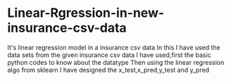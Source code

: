# Linear-Rgression-in-new-insurance-csv-data
It's linear regression model in a insurance csv data
In this I have used the data sets from the given insurance csv data
I have used,first the basic python codes to know about the datatype
Then using the linear regression algo from sklearn I have designed the x_test,x_pred,y_test and y_pred

